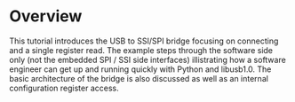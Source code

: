 
# Overview
This tutorial introduces the USB to SSI/SPI bridge focusing on connecting and a single register read.  The example steps through the software side only (not the embedded SPI / SSI side interfaces) illistrating how a software engineer can get up and running quickly with Python and libusb1.0.  The basic architecture of the bridge is also discussed as well as an internal configuration register access.